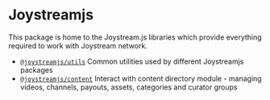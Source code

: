 # Joystreamjs

This package is home to the Joystream.js libraries which provide everything required to work with Joystream network.

- [`@joystreamjs/utils`](https://github.com/Joystream/joystream/tree/master/joystreamjs/utils) Common utilities used by different Joystreamjs packages
- [`@joystreamjs/content`](https://github.com/Joystream/joystream/tree/master/joystreamjs/utils) Interact with content directory module - managing videos, channels, payouts, assets, categories and curator groups
